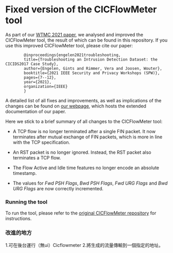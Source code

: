# Fixed version of the CICFlowMeter tool

As part of our [WTMC 2021 paper](https://downloads.distrinet-research.be/WTMC2021/Resources/wtmc2021_Engelen_Troubleshooting.pdf), we analysed and improved the CICFlowMeter tool, the result of 
which can be found in this repository. If you use this improved CICFlowMeter tool, please cite our paper:

            @inproceedings{engelen2021troubleshooting,
            title={Troubleshooting an Intrusion Detection Dataset: the CICIDS2017 Case Study},
            author={Engelen, Gints and Rimmer, Vera and Joosen, Wouter},
            booktitle={2021 IEEE Security and Privacy Workshops (SPW)},
            pages={7--12},
            year={2021},
            organization={IEEE}
            }

A detailed list of all fixes and improvements, as well as implications of the changes can be found on [our webpage](https://downloads.distrinet-research.be/WTMC2021/),
which hosts the extended documentation of our paper. 

Here we stick to a brief summary of all changes to the CICFlowMeter tool: 

- A TCP flow is no longer terminated after a single FIN packet. It now terminates after mutual exchange of 
FIN packets, which is more in line with the TCP specification.
  
- An RST packet is no longer ignored. Instead, the RST packet also terminates a TCP flow.

- The Flow Active and Idle time features no longer encode an absolute timestamp.

- The values for *Fwd PSH Flags*, *Bwd PSH Flags*, *Fwd URG Flags* and *Bwd URG Flags* are now correctly incremented.

### Running the tool

To run the tool, please refer to the [original CICFlowMeter repository](https://github.com/ahlashkari/CICFlowMeter) for instructions.

### 改進的地方

1.可在後台運行（無ui）Cicflowmeter
2.將生成的流量傳輸到一個指定的地址。
